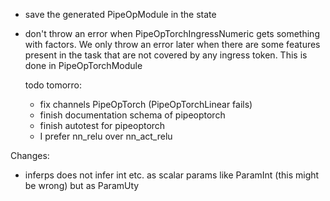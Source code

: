 * save the generated PipeOpModule in the state
* don't throw an error when PipeOpTorchIngressNumeric gets something with factors.
  We only throw an error later when there are some features present in the task that are not covered by any ingress token.
  This is done in PipeOpTorchModule


  todo tomorro:
  * fix channels PipeOpTorch (PipeOpTorchLinear fails)
  * finish documentation schema of pipeoptorch
  * finish autotest for pipeoptorch
  * I prefer nn_relu over nn_act_relu



Changes:
* inferps does not infer int etc. as scalar params like ParamInt (this might be wrong) but as ParamUty

